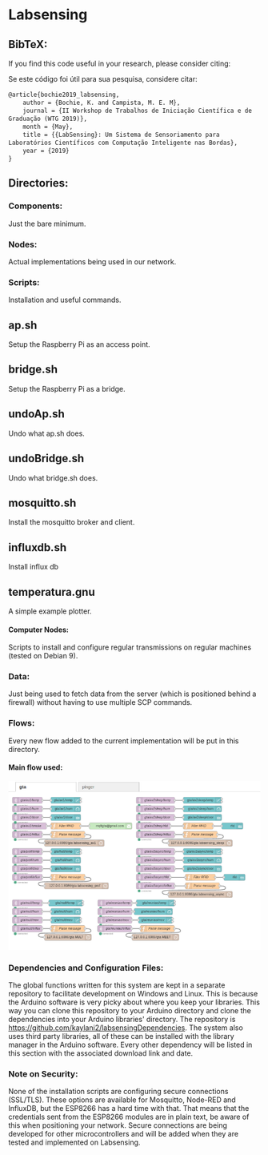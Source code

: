 # Labsensing

## BibTeX:

If you find this code useful in your research, please consider citing:

Se este código foi útil para sua pesquisa, considere citar:

```
@article{bochie2019_labsensing,
    author = {Bochie, K. and Campista, M. E. M},
    journal = {II Workshop de Trabalhos de Iniciação Científica e de Graduação (WTG 2019)},
    month = {May},
    title = {{LabSensing}: Um Sistema de Sensoriamento para Laboratórios Científicos com Computação Inteligente nas Bordas},
    year = {2019}
}
```

## Directories:

### Components:
  Just the bare minimum.

### Nodes:
  Actual implementations being used in our network.

### Scripts:
  Installation and useful commands.
## ap.sh
  Setup the Raspberry Pi as an access point.
## bridge.sh
  Setup the Raspberry Pi as a bridge.
## undoAp.sh
  Undo what ap.sh does.
## undoBridge.sh
  Undo what bridge.sh does.
## mosquitto.sh
  Install the mosquitto broker and client.
## influxdb.sh
  Install influx db
## temperatura.gnu
  A simple example plotter.


#### Computer Nodes:
  Scripts to install and configure regular transmissions on regular machines (tested on Debian 9).

### Data:
  Just being used to fetch data from the server (which is positioned behind a firewall) without having to use multiple SCP commands.

### Flows:
  Every new flow added to the current implementation will be put in this directory.


#### Main flow used:
![Main Flow Used](images/flow.png?raw=true "Main flow used.")


### Dependencies and Configuration Files:
  The global functions written for this system are kept in a separate repository to facilitate development on Windows and Linux. This is because the Arduino software is very picky about where you keep your libraries. This way you can clone this repository to your Arduino directory and clone the dependencies into your Arduino libraries' directory. The repository is https://github.com/kaylani2/labsensingDependencies.
  The system also uses third party libraries, all of these can be installed with the library manager in the Arduino software. Every other dependency will be listed in this section with the associated download link and date.

### Note on Security:
  None of the installation scripts are configuring secure connections (SSL/TLS). These options are available for Mosquitto, Node-RED and InfluxDB, but the ESP8266 has a hard time with that. That means that the credentials sent from the ESP8266 modules are in plain text, be aware of this when positioning your network.
  Secure connections are being developed for other microcontrollers and will be added when they are tested and implemented on Labsensing.
